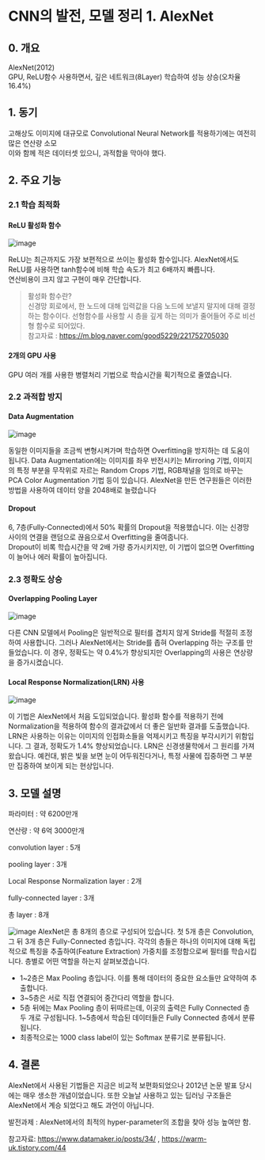 # CNN의 발전, 모델 정리 1. AlexNet
## 0. 개요
AlexNet(2012)   
GPU, ReLU함수 사용하면서, 깊은 네트워크(8Layer) 학습하여 성능 상승(오차율 16.4%)

## 1. 동기
고해상도 이미지에 대규모로 Convolutional Neural Network를 적용하기에는 여전히 많은 연산량 소모   
이와 함께 적은 데이터셋 있으니, 과적합을 막아야 했다.

## 2. 주요 기능

### 2.1 학습 최적화

#### ReLU 활성화 함수

![image](https://user-images.githubusercontent.com/67731178/127152666-264aa79e-9720-4087-b524-f84c65850b1a.png)

ReLU는 최근까지도 가장 보편적으로 쓰이는 활성화 함수입니다. AlexNet에서도 ReLU를 사용하면 tanh함수에 비해 학습 속도가 최고 6배까지 빠릅니다.  
연산비용이 크지 않고 구현이 매우 간단합니다. 
> 활성화 함수란?   
> 신경망 회로에서, 한 노드에 대해 입력값을 다음 노드에 보낼지 말지에 대해 결정하는 함수이다. 선형함수를 사용할 시 층을 깊게 하는 의미가 줄어들어 주로 비선형 함수로 되어있다.   
> 참고자료 : https://m.blog.naver.com/good5229/221752705030

#### 2개의 GPU 사용
GPU 여러 개를 사용한 병렬처리 기법으로 학습시간을 획기적으로 줄였습니다.

### 2.2 과적합 방지

#### Data Augmentation
![image](https://user-images.githubusercontent.com/67731178/127152886-0123104c-51cb-41ef-9d70-c78fd56a4427.png)

동일한 이미지들을 조금씩 변형시켜가며 학습하면 Overfitting을 방지하는 데 도움이 됩니다. 
Data Augmentation에는 이미지를 좌우 반전시키는 Mirroring 기법, 이미지의 특정 부분을 무작위로 자르는 Random Crops 기법, RGB채널을 임의로 바꾸는 PCA Color Augmentation 기법 등이 있습니다. 
AlexNet을 만든 연구원들은 이러한 방법을 사용하여 데이터 양을 2048배로 늘렸습니다

#### Dropout
6, 7층(Fully-Connected)에서 50% 확률의 Dropout을 적용했습니다. 이는 신경망 사이의 연결을 랜덤으로 끊음으로서 Overfitting을 줄여줍니다.   
Dropout이 비록 학습시간을 약 2배 가량 증가시키지만, 이 기법이 없으면 Overfitting이 늘어나 에러 확률이 높아집니다.

### 2.3 정확도 상승
#### Overlapping Pooling Layer
![image](https://user-images.githubusercontent.com/67731178/127153390-7d417490-f329-45e3-b860-8646e2121c31.png)

다른 CNN 모델에서 Pooling은 일반적으로 필터를 겹치지 않게 Stride를 적절히 조정하여 사용합니다. 그러나 AlexNet에서는 Stride를 좁혀 Overlapping 하는 구조를 만들었습니다. 이 경우, 정확도는 약 0.4%가 향상되지만 Overlapping의 사용은 연상량을 증가시켰습니다.
#### Local Response Normalization(LRN) 사용
![image](https://user-images.githubusercontent.com/67731178/127152788-955b4e9b-0af7-4187-ab15-f3ea12d11565.png)

이 기법은 AlexNet에서 처음 도입되었습니다. 활성화 함수를 적용하기 전에 Normalization을 적용하여 함수의 결과값에서 더 좋은 일반화 결과를 도출했습니다. 
LRN은 사용하는 이유는 이미지의 인접화소들을 억제시키고 특징을 부각시키기 위함입니다. 그 결과, 정확도가 1.4% 향상되었습니다. 
LRN은 신경생물학에서 그 원리를 가져왔습니다. 예컨대, 밝은 빛을 보면 눈이 어두워진다거나, 특정 사물에 집중하면 그 부분만 집중하여 보이게 되는 현상입니다.

## 3. 모델 설명
파라미터 : 약 6200만개

연산량 : 약 6억 3000만개

convolution layer : 5개

pooling layer : 3개

Local Response Normalization layer : 2개

fully-connected layer : 3개

총 layer : 8개

![image](https://user-images.githubusercontent.com/67731178/127152328-b8a6ab36-d709-4e54-aa65-7521f26fa55b.png)
AlexNet은 총 8개의 층으로 구성되어 있습니다. 첫 5개 층은 Convolution, 그 뒤 3개 층은 Fully-Connected 층입니다. 각각의 층들은 하나의 이미지에 대해 독립적으로 특징을 추출하여(Feature Extraction) 가중치를 조정함으로써 필터를 학습시킵니다. 층별로 어떤 역할을 하는지 살펴보겠습니다.

- 1~2층은 Max Pooling 층입니다. 이를 통해 데이터의 중요한 요소들만 요약하여 추출합니다.
- 3~5층은 서로 직접 연결되어 중간다리 역할을 합니다.
- 5층 뒤에는 Max Pooling 층이 뒤따르는데, 이곳의 출력은 Fully Connected 층 두 개로 구성됩니다. 1~5층에서 학습된 데이터들은 Fully Connected 층에서 분류됩니다.
- 최종적으로는 1000 class label이 있는 Softmax 분류기로 분류됩니다.

## 4. 결론

AlexNet에서 사용된 기법들은 지금은 비교적 보편화되었으나 2012년 논문 발표 당시에는 매우 생소한 개념이었습니다. 또한 오늘날 사용하고 있는 딥러닝 구조들은 AlexNet에서 계승 되었다고 해도 과언이 아닙니다.

발전과제 : AlexNet에서의 최적의 hyper-parameter의 조합을 찾아 성능 높여만 함.

참고자료: https://www.datamaker.io/posts/34/ , https://warm-uk.tistory.com/44
